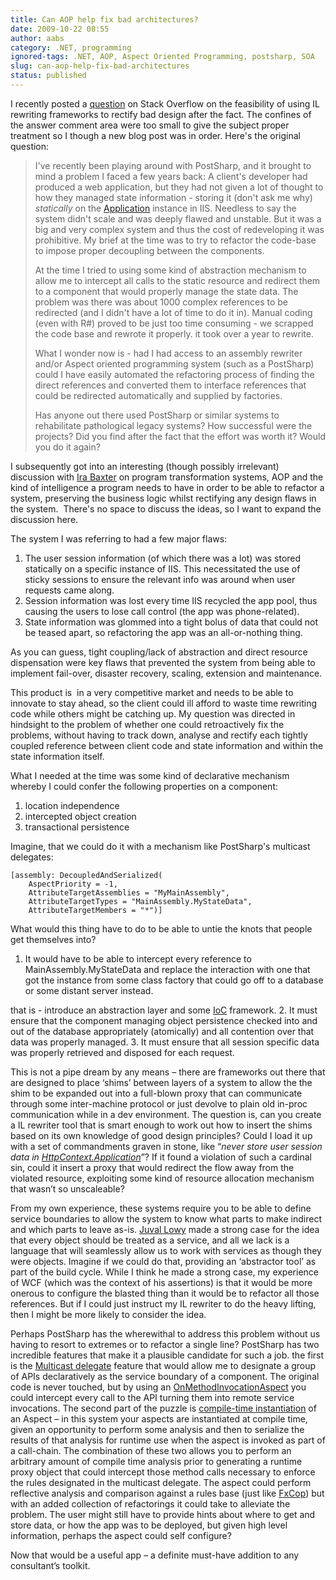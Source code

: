 ```yaml
---
title: Can AOP help fix bad architectures?
date: 2009-10-22 08:55
author: aabs
category: .NET, programming
ignored-tags: .NET, AOP, Aspect Oriented Programming, postsharp, SOA
slug: can-aop-help-fix-bad-architectures
status: published
---
```


I recently posted a [question](http://stackoverflow.com/questions/1541697/refactoring-nasty-legacy-systems-via-aop-or-other-automated-means) on Stack Overflow on the feasibility of using IL rewriting frameworks to rectify bad design after the fact. The confines of the answer comment area were too small to give the subject proper treatment so I though a new blog post was in order. Here's the original question:

> I've recently been playing around with PostSharp, and it brought to mind a problem I faced a few years back: A client's developer had produced a web application, but they had not given a lot of thought to how they managed state information - storing it (don't ask me why) *statically* on the [Application](http://msdn.microsoft.com/en-us/library/system.web.httpapplicationstate.aspx) instance in IIS. Needless to say the system didn't scale and was deeply flawed and unstable. But it was a big and very complex system and thus the cost of redeveloping it was prohibitive. My brief at the time was to try to refactor the code-base to impose proper decoupling between the components.
>
> At the time I tried to using some kind of abstraction mechanism to allow me to intercept all calls to the static resource and redirect them to a component that would properly manage the state data. The problem was there was about 1000 complex references to be redirected (and I didn't have a lot of time to do it in). Manual coding (even with R\#) proved to be just too time consuming - we scrapped the code base and rewrote it properly. it took over a year to rewrite.
>
> What I wonder now is - had I had access to an assembly rewriter and/or Aspect oriented programming system (such as a PostSharp) could I have easily automated the refactoring process of finding the direct references and converted them to interface references that could be redirected automatically and supplied by factories.
>
> Has anyone out there used PostSharp or similar systems to rehabilitate pathological legacy systems? How successful were the projects? Did you find after the fact that the effort was worth it? Would you do it again?

I subsequently got into an interesting (though possibly irrelevant) discussion with [Ira Baxter](http://stackoverflow.com/users/120163/ira-baxter) on program transformation systems, AOP and the kind of intelligence a program needs to have in order to be able to refactor a system, preserving the business logic whilst rectifying any design flaws in the system.  There's no space to discuss the ideas, so I want to expand the discussion here.

The system I was referring to had a few major flaws:

1.  The user session information (of which there was a lot) was stored statically on a specific instance of IIS. This necessitated the use of sticky sessions to ensure the relevant info was around when user requests came along.
2.  Session information was lost every time IIS recycled the app pool, thus causing the users to lose call control (the app was phone-related).
3.  State information was glommed into a tight bolus of data that could not be teased apart, so refactoring the app was an all-or-nothing thing.

As you can guess, tight coupling/lack of abstraction and direct resource dispensation were key flaws that prevented the system from being able to implement fail-over, disaster recovery, scaling, extension and maintenance.

This product is  in a very competitive market and needs to be able to innovate to stay ahead, so the client could ill afford to waste time rewriting code while others might be catching up. My question was directed in hindsight to the problem of whether one could retroactively fix the problems, without having to track down, analyse and rectify each tightly coupled reference between client code and state information and within the state information itself.

What I needed at the time was some kind of declarative mechanism whereby I could confer the following properties on a component:

1.  location independence
2.  intercepted object creation
3.  transactional persistence

Imagine, that we could do it with a mechanism like PostSharp's multicast delegates:

```
[assembly: DecoupledAndSerialized(
    AspectPriority = -1,
    AttributeTargetAssemblies = "MyMainAssembly",
    AttributeTargetTypes = "MainAssembly.MyStateData",
    AttributeTargetMembers = "*")]
```

[](http://11011.net/software/vspaste)

What would this thing have to do to be able to untie the knots that people get themselves into?

1.  It would have to be able to intercept every reference to MainAssembly.MyStateData and replace the interaction with one that got the instance from some class factory that could go off to a database or some distant server instead.

   that is - introduce an abstraction layer and some [IoC](http://en.wikipedia.org/wiki/Inversion_of_Control) framework.
2.  It must ensure that the component managing object persistence checked into and out of the database appropriately (atomically) and all contention over that data was properly managed.
3.  It must ensure that all session specific data was properly retrieved and disposed for each request.

This is not a pipe dream by any means – there are frameworks out there that are designed to place ‘shims’ between layers of a system to allow the the shim to be expanded out into a full-blown proxy that can communicate through some inter-machine protocol or just devolve to plain old in-proc communication while in a dev environment. The question is, can you create a IL rewriter tool that is smart enough to work out how to insert the shims based on its own knowledge of good design principles? Could I load it up with a set of commandments graven in stone, like “*never store user session data in [HttpContext.Application](http://msdn.microsoft.com/en-us/library/system.web.httpapplicationstate.aspx)*”? If it found a violation of such a cardinal sin, could it insert a proxy that would redirect the flow away from the violated resource, exploiting some kind of resource allocation mechanism that wasn’t so unscaleable?

From my own experience, these systems require you to be able to define service boundaries to allow the system to know what parts to make indirect and which parts to leave as-is. [Juval Lowy](http://www.idesign.net/) made a strong case for the idea that every object should be treated as a service, and all we lack is a language that will seamlessly allow us to work with services as though they were objects. Imagine if we could do that, providing an ‘abstractor tool’ as part of the build cycle. While I think he made a strong case, my experience of WCF (which was the context of his assertions) is that it would be more onerous to configure the blasted thing than it would be to refactor all those references. But if I could just instruct my IL rewriter to do the heavy lifting, then I might be more likely to consider the idea.

Perhaps PostSharp has the wherewithal to address this problem without us having to resort to extremes or to refactor a single line? PostSharp has two incredible features that make it a plausible candidate for such a job. the first is the [Multicast delegate](http://doc.postsharp.org/1.5/##PostSharp.HxS/UserGuide/Laos/Multicasting/Overview.html) feature that would allow me to designate a group of APIs declaratively as the service boundary of a component. The original code is never touched, but by using an [OnMethodInvocationAspect](http://doc.postsharp.org/1.5/##PostSharp.HxS/UserGuide/Laos/AspectKinds/OnMethodInvocationAspect.html) you could intercept every call to the API turning them into remote service invocations. The second part of the puzzle is [compile-time instantiation](http://doc.postsharp.org/1.5/##PostSharp.HxS/UserGuide/Laos/Lifetime.html) of an Aspect – in this system your aspects are instantiated at compile time, given an opportunity to perform some analysis and then to serialize the results of that analysis for runtime use when the aspect is invoked as part of a call-chain. The combination of these two allows you to perform an arbitrary amount of compile time analysis prior to generating a runtime proxy object that could intercept those method calls necessary to enforce the rules designated in the multicast delegate. The aspect could perform reflective analysis and comparison against a rules base (just like [FxCop](http://msdn.microsoft.com/en-us/library/bb429476(VS.80).aspx)) but with an added collection of refactorings it could take to alleviate the problem. The user might still have to provide hints about where to get and store data, or how the app was to be deployed, but given high level information, perhaps the aspect could self configure?

Now that would be a useful app – a definite must-have addition to any consultant’s toolkit.
